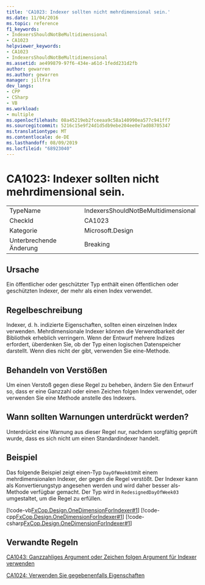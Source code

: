 ```yaml
---
title: 'CA1023: Indexer sollten nicht mehrdimensional sein.'
ms.date: 11/04/2016
ms.topic: reference
f1_keywords:
- IndexersShouldNotBeMultidimensional
- CA1023
helpviewer_keywords:
- CA1023
- IndexersShouldNotBeMultidimensional
ms.assetid: ae499879-97f6-434e-a61d-1fedd231d2fb
author: gewarren
ms.author: gewarren
manager: jillfra
dev_langs:
- CPP
- CSharp
- VB
ms.workload:
- multiple
ms.openlocfilehash: 08a45219eb2fceeaa9c58a140990ea577c941ff7
ms.sourcegitcommit: 5216c15e9f24d1d5db9ebe204ee0e7ad08705347
ms.translationtype: MT
ms.contentlocale: de-DE
ms.lasthandoff: 08/09/2019
ms.locfileid: "68923040"
---
```

# <a name="ca1023-indexers-should-not-be-multidimensional"></a>CA1023: Indexer sollten nicht mehrdimensional sein.

|||
|-|-|
|TypeName|IndexersShouldNotBeMultidimensional|
|CheckId|CA1023|
|Kategorie|Microsoft.Design|
|Unterbrechende Änderung|Breaking|

## <a name="cause"></a>Ursache
Ein öffentlicher oder geschützter Typ enthält einen öffentlichen oder geschützten Indexer, der mehr als einen Index verwendet.

## <a name="rule-description"></a>Regelbeschreibung
Indexer, d. h. indizierte Eigenschaften, sollten einen einzelnen Index verwenden. Mehrdimensionale Indexer können die Verwendbarkeit der Bibliothek erheblich verringern. Wenn der Entwurf mehrere Indizes erfordert, überdenken Sie, ob der Typ einen logischen Datenspeicher darstellt. Wenn dies nicht der gibt, verwenden Sie eine-Methode.

## <a name="how-to-fix-violations"></a>Behandeln von Verstößen
Um einen Verstoß gegen diese Regel zu beheben, ändern Sie den Entwurf so, dass er eine Ganzzahl oder einen Zeichen folgen Index verwendet, oder verwenden Sie eine Methode anstelle des Indexers.

## <a name="when-to-suppress-warnings"></a>Wann sollten Warnungen unterdrückt werden?
Unterdrückt eine Warnung aus dieser Regel nur, nachdem sorgfältig geprüft wurde, dass es sich nicht um einen Standardindexer handelt.

## <a name="example"></a>Beispiel
Das folgende Beispiel zeigt einen-Typ `DayOfWeek03`mit einem mehrdimensionalen Indexer, der gegen die Regel verstößt. Der Indexer kann als Konvertierungstyp angesehen werden und wird daher besser als-Methode verfügbar gemacht. Der Typ wird in `RedesignedDayOfWeek03` umgestaltet, um die Regel zu erfüllen.

[!code-vb[FxCop.Design.OneDimensionForIndexer#1](../code-quality/codesnippet/VisualBasic/ca1023-indexers-should-not-be-multidimensional_1.vb)]
[!code-cpp[FxCop.Design.OneDimensionForIndexer#1](../code-quality/codesnippet/CPP/ca1023-indexers-should-not-be-multidimensional_1.cpp)]
[!code-csharp[FxCop.Design.OneDimensionForIndexer#1](../code-quality/codesnippet/CSharp/ca1023-indexers-should-not-be-multidimensional_1.cs)]

## <a name="related-rules"></a>Verwandte Regeln
[CA1043: Ganzzahliges Argument oder Zeichen folgen Argument für Indexer verwenden](../code-quality/ca1043-use-integral-or-string-argument-for-indexers.md)

[CA1024: Verwenden Sie gegebenenfalls Eigenschaften](../code-quality/ca1024-use-properties-where-appropriate.md)